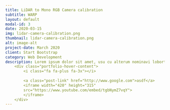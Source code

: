 ```yaml
---
title: LiDAR to Mono RGB Camera calibration
subtitle: WARP
layout: default
modal-id: 3
date: 2020-03-15
img: lidar-camera-calibration.png
thumbnail: lidar-camera-calibration.png
alt: image-alt
project-date: March 2020
client: Start Bootstrap
category: Web Development
description: Lorem ipsum dolor sit amet, usu cu alterum nominavi lobortis. At duo novum diceret. Tantas apeirian vix et, usu sanctus postulant inciderint ut, populo diceret necessitatibus in vim. Cu eum dicam feugiat noluisse.
    <div class="portfolio-hover-content">
        <i class="fa fa-plus fa-3x"></i>
        
        <a class="post-link" href="http://www.google.com">asdf</a>
        <iframe width="420" height="315"
        src="https://www.youtube.com/embed/tgbNymZ7vqY">
        </iframe>
    </div>
---
```

